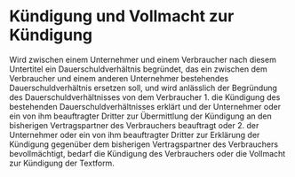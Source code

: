 # Kündigung und Vollmacht zur Kündigung

Wird zwischen einem Unternehmer und einem Verbraucher nach diesem Untertitel ein Dauerschuldverhältnis begründet, das ein zwischen dem Verbraucher und einem anderen Unternehmer bestehendes Dauerschuldverhältnis ersetzen soll, und wird anlässlich der Begründung des Dauerschuldverhältnisses von dem Verbraucher  1\.
 die Kündigung des bestehenden Dauerschuldverhältnisses erklärt und der Unternehmer oder ein von ihm beauftragter Dritter zur Übermittlung der Kündigung an den bisherigen Vertragspartner des Verbrauchers beauftragt oder
 2\.
 der Unternehmer oder ein von ihm beauftragter Dritter zur Erklärung der Kündigung gegenüber dem bisherigen Vertragspartner des Verbrauchers bevollmächtigt,
bedarf die Kündigung des Verbrauchers oder die Vollmacht zur Kündigung der Textform. 

